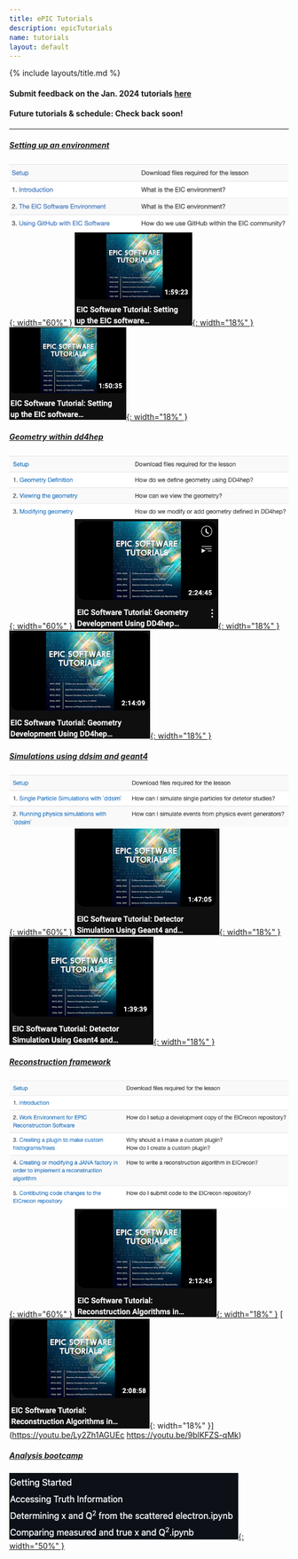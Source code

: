 ```yaml
---
title: ePIC Tutorials
description: epicTutorials
name: tutorials
layout: default
---
```


{% include layouts/title.md %}

#### Submit feedback on the Jan. 2024 tutorials [here](https://forms.gle/wrWXrRt7q7un2ecy9)

#### Future tutorials & schedule: Check back soon!

---

##### [Setting up an environment](https://eic.github.io/tutorial-setting-up-environment)
[![EnvSS](/assets/images/tutorials/SetupEnvSS.png){: width="60%" }](https://eic.github.io/tutorial-setting-up-environment)
[![video1](/assets/images/tutorials/Vid1Env.png){: width="18%" }](https://www.youtube.com/watch?v=Y0Mg24XLomY)
[![video2](/assets/images/tutorials/Vid2Env.png){: width="18%" }](https://www.youtube.com/watch?v=5HmzFnYW4W4)

##### [Geometry within dd4hep](https://eic.github.io/tutorial-geometry-development-using-dd4hep/)
[![GeoDevSS](/assets/images/tutorials/GeoDevSS.png){: width="60%" }](https://eic.github.io/tutorial-geometry-development-using-dd4hep/)
[![video1](/assets/images/tutorials/GeoVid1.png){: width="18%" }](https://www.youtube.com/watch?v=Bj2L4JuCuRk)
[![video2](/assets/images/tutorials/GeoVid2.png){: width="18%" }](https://www.youtube.com/watch?v=RJAHnEW9cYk)

##### [Simulations using ddsim and geant4](https://eic.github.io/tutorial-simulations-using-ddsim-and-geant4/)
[![SimTutSS](/assets/images/tutorials/SimTutSS.png){: width="60%" }](https://eic.github.io/tutorial-simulations-using-ddsim-and-geant4/)
[![video1](/assets/images/tutorials/SimVid1.png){: width="18%" }](https://www.youtube.com/watch?v=QjjD1_wjLIw)
[![video2](/assets/images/tutorials/SimVid2.png){: width="18%" }](https://www.youtube.com/watch?v=WqSQ4m_esUw)

##### [Reconstruction framework](https://eic.github.io/tutorial-jana2/)
[![ReconTutSS](/assets/images/tutorials/ReconTutSS.png){: width="60%" }](https://eic.github.io/tutorial-jana2/)
[![video1](/assets/images/tutorials/RecVid1.png){: width="18%" }](https://www.youtube.com/watch?v=Ly2Zh1AGUEc)
[![video2](/assets/images/tutorials/RecVid2.png){: width="18%" }](https://youtu.be/Ly2Zh1AGUEc https://youtu.be/9blKFZS-qMk)

##### [Analysis bootcamp](https://github.com/eic/python-analysis-bootcamp)
[![AnaBootcampSS](/assets/images/tutorials/AnaBootcampSS.png){: width="50%" }](https://github.com/eic/python-analysis-bootcamp)
